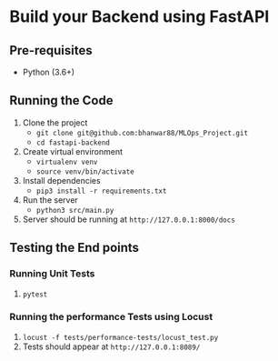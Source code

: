 # Build your Backend using FastAPI

## Pre-requisites
* Python (3.6+)

## Running the Code

1. Clone the project
   * `git clone git@github.com:bhanwar88/MLOps_Project.git`
   * `cd fastapi-backend`
2. Create virtual environment
   * `virtualenv venv`
   * `source venv/bin/activate`
3. Install dependencies 
   * `pip3 install -r requirements.txt`
4. Run the server
   * `python3 src/main.py`
5. Server should be running at `http://127.0.0.1:8000/docs`

## Testing the End points

### Running Unit Tests
1. `pytest`

### Running the performance Tests using Locust

1. `locust -f tests/performance-tests/locust_test.py 
`
2. Tests should appear at `http://127.0.0.1:8089/`
